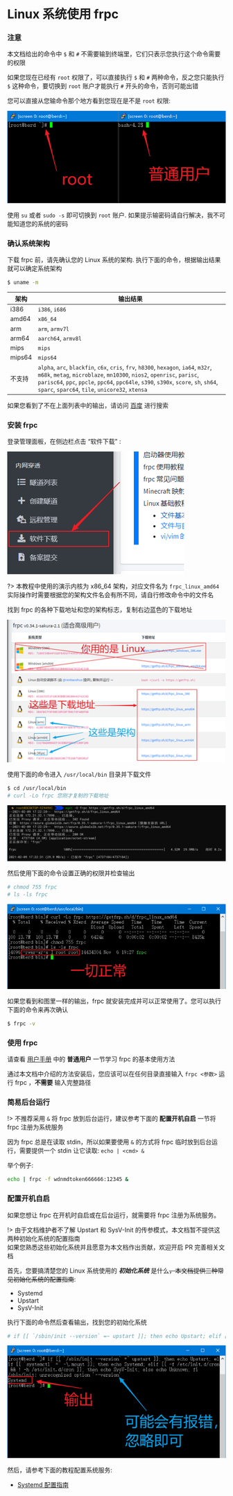 # Linux 系统使用 frpc

### 注意

本文档给出的命令中 `$` 和 `#` 不需要输到终端里，它们只表示您执行这个命令需要的权限

如果您现在已经有 `root` 权限了，可以直接执行 `$` 和 `#` 两种命令，反之您只能执行 `$` 这种命令，要切换到 `root` 账户才能执行 `#` 开头的命令，否则可能出错

您可以直接从您输命令那个地方看到您现在是不是 `root` 权限:

![](_images/linux-0.png)

使用 `su` 或者 `sudo -s` 即可切换到 `root` 账户. 如果提示输密码请自行解决，我不可能知道您的系统的密码

### 确认系统架构

下载 frpc 前，请先确认您的 Linux 系统的架构. 执行下面的命令，根据输出结果就可以确定系统架构

```bash
$ uname -m
```

| 架构 | 输出结果 |
| --- | --- |
| i386 | `i386`, `i686` |
| amd64 | `x86_64` |
| arm | `arm`, `armv7l` |
| arm64 | `aarch64`, `armv8l` |
| mips | `mips` |
| mips64 | `mips64` |
| 不支持 | `alpha`, `arc`, `blackfin`, `c6x`, `cris`, `frv`, `h8300`, `hexagon`, `ia64`, `m32r`, `m68k`, `metag`, `microblaze`, `mn10300`, `nios2`, `openrisc`, `parisc`, `parisc64`, `ppc`, `ppcle`, `ppc64`, `ppc64le`, `s390`, `s390x`, `score`, `sh`, `sh64`, `sparc`, `sparc64`, `tile`, `unicore32`, `xtensa` |

如果您看到了不在上面列表中的输出，请访问 [百度](https://www.baidu.com/) 进行搜索

### 安装 frpc

登录管理面板，在侧边栏点击 “软件下载” :

![](../../_images/download.png)

?> 本教程中使用的演示内核为 x86_64 架构，对应文件名为 `frpc_linux_amd64`  
实际操作时需要根据您的架构文件名会有所不同，请自行修改命令中的文件名

找到 frpc 的各种下载地址和您的架构标志，复制右边蓝色的下载地址

![](_images/linux-1.png)

使用下面的命令进入 `/usr/local/bin` 目录并下载文件

```bash
$ cd /usr/local/bin
# curl -Lo frpc 您刚才复制的下载地址
```

![](_images/linux-2.png)

然后使用下面的命令设置正确的权限并检查输出

```bash
# chmod 755 frpc
# ls -ls frpc
```

![](_images/linux-3.png)

如果您看到和图里一样的输出，frpc 就安装完成并可以正常使用了。您可以执行下面的命令来再次确认
```bash
$ frpc -v
```

### 使用 frpc

请查看 [用户手册](/frpc/manual#普通用户) 中的 **普通用户** 一节学习 frpc 的基本使用方法

通过本文档中介绍的方法安装后，您应该可以在任何目录直接输入 `frpc <参数>` 运行 frpc ，**不需要** 输入完整路径

### 简易后台运行

!> 不推荐采用 `&` 将 frpc 放到后台运行，建议参考下面的 **配置开机自启** 一节将 frpc 注册为系统服务

因为 frpc 总是在读取 stdin，所以如果要使用 `&` 的方式将 frpc 临时放到后台运行，需要提供一个 stdin 让它读取: `echo | <cmd> &`

举个例子:
```bash
echo | frpc -f wdnmdtoken666666:12345 &
```

### 配置开机自启

如果您想让 frpc 在开机时自启或在后台运行，就需要将 frpc 注册为系统服务。

!> 由于文档维护者不了解 Upstart 和 SysV-Init 的传参模式，本文档暂不提供这两种初始化系统的配置指南  
如果您熟悉这些初始化系统并且愿意为本文档作出贡献，欢迎开启 PR 完善相关文档

首先，您要搞清楚您的 Linux 系统使用的 ***初始化系统*** 是什么~~，本文档提供三种常见初始化系统的配置指南~~:

- Systemd
- Upstart
- SysV-Init

执行下面的命令然后查看输出，找到您的初始化系统

```bash
# if [[ `/sbin/init --version` =~ upstart ]]; then echo Upstart; elif [[ `systemctl` =~ -\.mount ]]; then echo Systemd; elif [[ -f /etc/init.d/cron && ! -h /etc/init.d/cron ]]; then echo SysV-Init; else echo Unknown; fi
```

![](_images/linux-4.png)

然后，请参考下面的教程配置系统服务:

- [Systemd 配置指南](/frpc/service/systemd)
